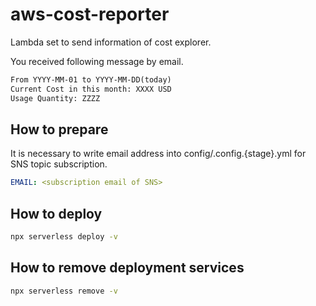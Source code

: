 # aws-cost-reporter

Lambda set to send information of cost explorer.

You received following message by email.

```txt
From YYYY-MM-01 to YYYY-MM-DD(today)
Current Cost in this month: XXXX USD
Usage Quantity: ZZZZ
```

## How to prepare

It is necessary to write email address into config/.config.{stage}.yml for SNS topic subscription.

```yml
EMAIL: <subscription email of SNS>
```

## How to deploy

```bash
npx serverless deploy -v
```

## How to remove deployment services

```bash
npx serverless remove -v
```
